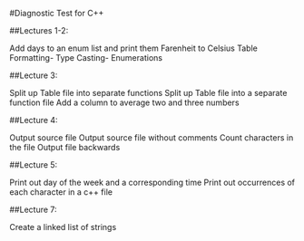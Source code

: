 #Diagnostic Test for C++

##Lectures 1-2:

Add days to an enum list and print them
Farenheit to Celsius Table
Formatting- Type Casting- Enumerations

##Lecture 3:

Split up Table file into separate functions
Split up Table file into a separate function file
Add a column to average two and three numbers

##Lecture 4:

Output source file
Output source file without comments
Count characters in the file
Output file backwards

##Lecture 5:

Print out day of the week and a corresponding time
Print out occurrences of each character in a c++ file

##Lecture 7:

Create a linked list of strings
